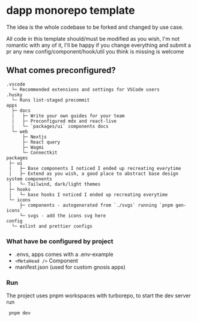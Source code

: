 # dapp monorepo template


The idea is the whole codebase to be forked and changed by use case.  

All code in this template should/must be modified as you wish, I'm not romantic with any of it, I'll be happy if you change everything and submit a pr any new config/component/hook/util you think is missing is welcome 

## What comes preconfigured?

```
.vscode
  └─ Recommended extensions and settings for VSCode users
.husky
  └─ Runs lint-staged precommit
apps
  ├─ docs
  |   ├─ Write your own guides for your team
  |   ├─ Preconfigured mdx and react-live
  |   └─ `packages/ui` components docs
  └─ web
      ├─ Nextjs
      ├─ React query
      ├─ Wagmi
      └─ Connectkit
packages
 ├─ ui
 |   ├─ Base components I noticed I ended up recreating everytime
 |   ├─ Extend as you wish, a good place to abstract base design system components
 |   └─ Tailwind, dark/light themes
 ├─ hooks
 |   └─ base hooks I noticed I ended up recreating everytime
 └─ icons
     ├─ components - autogenerated from `./svgs` running `pnpm gen-icons`
     └─ svgs - add the icons svg here
config
  └─ eslint and prettier configs
```

### What have be configured by project
- .envs, apps comes with a .env-example
- `<MetaHead />` Component
- manifest.json (used for custom gnosis apps)

### Run

The project uses pnpm workspaces with turborepo, to start the dev server run
```
 pnpm dev
```


